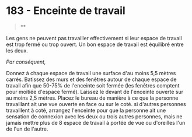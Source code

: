 # 183 - Enceinte de travail

> **

Les gens ne peuvent pas travailler effectivement si leur espace de travail est trop fermé ou trop ouvert. Un bon espace de travail est équilibré entre les deux.

_Par conséquent,_


Donnez à chaque espace de travail une surface d'au moins 5,5 mètres carrés. Batissez des murs et des fenêtres autour de chaque espace de travail afin que 50-75% de l'enceinte soit fermée (les fenêtres comptent pour moitiée d'espace fermé). Laissez le devant de l'enceinte ouverte sur au moins 2,5 mètres. Placez le bureau de manière à ce que la personne travaillant ait une vue ouverte en face ou sur le coté. si d'autres personnes travaillent à coté, arrangez l'enceinte pour que la personne ait une sensation de connexion avec les deux ou trois autres personnes, mais ne jamais mettre plus de 8 espace de travail à portée de vue ou d'oreilles l'un de l'un de l'autre.

